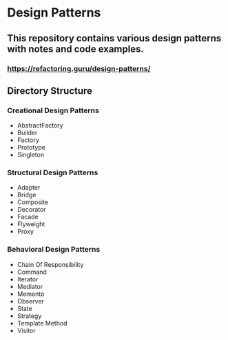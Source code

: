 # Design Patterns
## This repository contains various design patterns with notes and code examples.
### https://refactoring.guru/design-patterns/

## Directory Structure
### Creational Design Patterns

- AbstractFactory
- Builder
- Factory
- Prototype
- Singleton

### Structural Design Patterns

- Adapter
- Bridge
- Composite
- Decorator
- Facade
- Flyweight
- Proxy

### Behavioral Design Patterns

- Chain Of Responsibility
- Command
- Iterator
- Mediator
- Memento
- Observer
- State
- Strategy
- Template Method
- Visitor